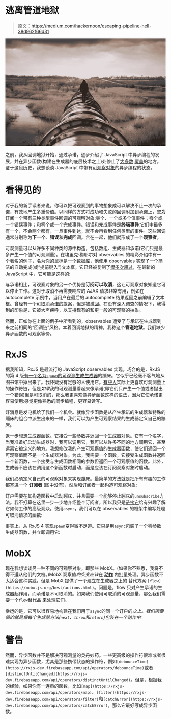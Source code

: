 # 逃离管道地狱

> 原文：<https://medium.com/hackernoon/escaping-pipeline-hell-38d962f66d31>

![](img/937c9dbc7f494c8831377f1ed806c70d.png)

之前，我从回调地狱开始，通过承诺，逐步介绍了 JavaScript 中异步编程的发展，并在异步函数(构建在生成器的底层技术之上)处停止了[大多数](https://www.wptutor.io/web/js/generators-coroutines-async-javascript) [覆盖](https://blog.hellojs.org/asynchronous-javascript-from-callback-hell-to-async-and-await-9b9ceb63c8e8)的地方。鉴于这段历史，我想谈谈 JavaScript 中带有[可观察对象](https://github.com/tc39/proposal-observable)的异步编程的状态。

# 看得见的

对于我的新手读者来说，你可以把可观察到的事物想象成可以解决不止一次的承诺，有效地产生多重价值。以同样的方式将成功和失败的回调附加到承诺上，您**为**订阅一个带有三种类型事件回调的可观察对象:零个、一个或多个值事件；零个或一个错误事件；和零个或一个完成事件。错误和完成事件是**终端事件**:它们中最多有一个，不会两个都有，一旦事件到达，就不会再看到任何类型的事件。这些回调通常分别称为**下一个**、**错误**和**完成**回调。合在一起，他们就形成了一个**观察者**。

可观测量可以从许多不同种类的源中构造，包括数组、生成器和承诺(它们只是最多产生一个值的可观测量)。在埃里克·梅耶尔对 observables 的精彩介绍中有一个著名的例子，名为[你的鼠标是一个数据库](https://queue.acm.org/detail.cfm?id=2169076)，他使用 observables 实现了一个简洁的自动完成(或“提前键入”)文本框。它已经被复制了[很多次](https://alligator.io/angular/real-time-search-angular-rxjs/)[超过](https://angular.io/guide/practical-observable-usage)，在最新的 JavaScript 中，它可能是这样的:

与承诺相比，可观察对象的另一个优势是**订阅可以取消**，这让可观察对象知道它可以停止工作。这对于取消不再需要响应的 AJAX 请求非常有用，例如在 autocomplete 示例中，当用户在最后的 autocomplete 结果返回之前编辑了文本框。曾经有一个[可取消承诺的提案](https://github.com/tc39/proposal-cancelable-promises)，但是被[撤回](/@benlesh/promise-cancellation-is-dead-long-live-promise-cancellation-c6601f1f5082)。在没有深入调查的情况下，我得到的印象是，它被大声疾呼，以支持现有的和更一般的可观察的抽象。

然而，正如你在上面的例子中所看到的，observables 遭受了与承诺在生成器到来之前相同的“回调链”风格。本着回调地狱的精神，我称这个**管道地狱**。我们缺少异步函数的可观察等价。

# RxJS

据我所知，RxJS 是最流行的 JavaScript observables 实现。巧合的是，RxJS 的第 4 版[有一个名为`spawn`的可观测生成生成器](https://github.com/Reactive-Extensions/RxJS/blob/master/doc/api/core/operators/spawn.md)的蹦床。它似乎已经毫不客气地从图书馆中掉出来了。我怀疑没有足够的人使用它。[有些人](https://github.com/ReactiveX/rxjs/issues/1497#issuecomment-199420304)实际上更喜欢可观测量上的操作符链，但是*如果*我的可观测量看起来像承诺(即它们只产生一个值或者抛出一个错误)但是可取消的，那么我更喜欢像异步函数这样的语法，因为它使承诺更容易使用:感觉更像熟悉的同步编程，更容易读写。

好消息是发电机给了我们一个机会。就像异步函数是从产生承诺的生成器和特殊的蹦床的组合中派生出来的一样，我们可以为产生可观察结果的生成器定义自己的蹦床。

退一步想想生成器函数。它接受一些参数并返回一个生成器对象。它有一个名字，当我准备好启动生成器时，我可以调用它，我可以从许多不同的地方调用它，甚至远离它被定义的地方。我想修改我的产生可观察值的生成器函数，使它们返回一个可观察值而不是一个生成器对象。为此，我需要一个函数，它接受生成函数并返回一个新函数，一个接受与生成函数相同的参数但返回一个可观察值的函数。此外，生成器不应该在调用这个新函数时启动，而是应该在订阅观察对象时启动。

我们必须定义自己的可观察对象来实现蹦床。最简单的方法就是把所有有趣的工作都塞进一个 [**订阅者**](http://reactivex.io/rxjs/class/es6/Subscriber.js~Subscriber.html) (图中没有)，然后和订阅者一起构造可观察对象:

订户需要在其构造函数中启动蹦床，并且需要一个能够停止蹦床的`unsubscribe`方法。我不打算在这里一步一步地介绍整个订阅者，所以我只是[链接它](https://gist.github.com/thejohnfreeman/239a7c0ef79005f536138cd50aee23c3)给有兴趣了解它如何工作的高级观众。使用`async`，我们可以在 observables 的框架中编写处理可取消请求的函数:

事实上，从 RxJS 4 实现`spawn`变得微不足道。它只是用`async`包装了一个零参数生成器函数，并立即调用它:

# MobX

现在我想谈谈另一种不同的可观察对象，即那些 MobX。(如果你不熟悉，我将不得不遵从他们的文档。)MobX 观察值*的突变应该*在 [**动作**](https://mobx.js.org/refguide/action.html) 内批量处理。异步函数不太适合这种实践，但是 MobX 提供了一个建立在生成器之上的
替代方案:`[flow](https://mobx.js.org/best/actions.html)`。问题是，flow 只对产生承诺的生成器起作用，而承诺是不可取消的。如果我们使用可取消的可观测量，那么我们需要一个`flow`替代品
来处理它们。

幸运的是，它可以很容易地构建在我们用于`async`的同一个订户的*之上。我们所要做的就是将每个生成器方法(`next`、`throw`和`return`)包装在一个动作中:*

# 警告

然而，异步函数并不是解决可观测量的灵丹妙药。一些更高级的操作符很难或者很难实现为异步函数，尤其是那些携带状态的操作符，例如`[debounceTime](https://rxjs-dev.firebaseapp.com/api/operators/debounceTime)`或者`[distinctUntilChanged](https://rxjs-dev.firebaseapp.com/api/operators/distinctUntilChanged)`。但是，根据我的经验，如果你有一连串的函数，比如`[map](https://rxjs-dev.firebaseapp.com/api/operators/map)`、`[filter](https://rxjs-dev.firebaseapp.com/api/operators/filter)`和`[catchError](https://rxjs-dev.firebaseapp.com/api/operators/catchError)`，那么它最好写成异步函数。